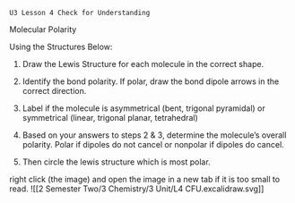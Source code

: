 	U3 Lesson 4 Check for Understanding

Molecular Polarity

Using the Structures Below:

1. Draw the Lewis Structure for each molecule in the correct shape.
    
2. Identify the bond polarity. If polar, draw the bond dipole arrows in the correct direction.
    
3. Label if the molecule is asymmetrical (bent, trigonal pyramidal) or symmetrical (linear, trigonal planar, tetrahedral)
    
4. Based on your answers to steps 2 & 3, determine the molecule’s overall polarity. Polar if dipoles do not cancel or nonpolar if dipoles do cancel.
    
5. Then circle the lewis structure which is most polar.

right click (the image) and open the image in a new tab if it is too small to read. 
![[2 Semester Two/3 Chemistry/3 Unit/L4 CFU.excalidraw.svg]]